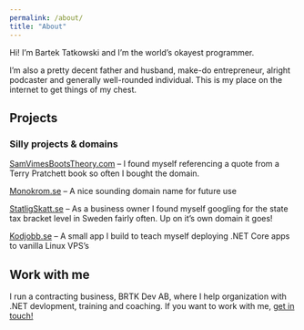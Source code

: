 ```yaml
---
permalink: /about/
title: "About"
---
```


Hi! I’m Bartek Tatkowski and I’m the world’s okayest programmer.

I’m also a pretty decent father and husband, make-do entrepreneur, alright podcaster and generally well-rounded individual. This is my place on the internet to get things of my chest.

## Projects

### Silly projects & domains
[SamVimesBootsTheory.com](https://SamVimesBootsTheory.com) – I found myself referencing a quote from a Terry Pratchett book so often I bought the domain.

[Monokrom.se](https://Monokrom.se) – A nice sounding domain name for future use

[StatligSkatt.se](https://StatligSkatt.se) – As a business owner I found myself googling for the state tax bracket level in Sweden fairly often. Up on it’s own domain it goes!

[Kodjobb.se](https://Kodjobb.se) – A small app I build to teach myself deploying .NET Core apps to vanilla Linux VPS’s

## Work with me

I run a contracting business, BRTK Dev AB, where I help organization with .NET devlopment, training and coaching. If you want to work with me, [get in touch!](mailto:hello@brtk.se)